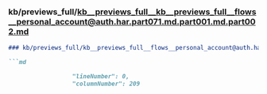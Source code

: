 ### kb/previews_full/kb__previews_full__kb__previews_full__flows__personal_account@auth.har.part071.md.part001.md.part002.md

```md
### kb/previews_full/kb__previews_full__flows__personal_account@auth.har.part071.md.part001.md (part 002)

```md

                  "lineNumber": 0,
                  "columnNumber": 209
         
```

```

```
